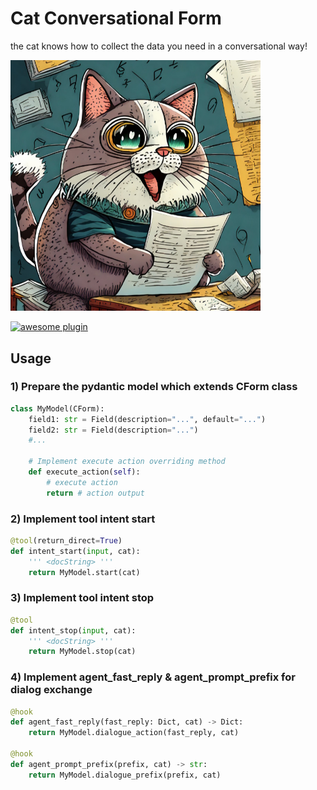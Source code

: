 
# Cat Conversational Form

the cat knows how to collect the data you need in a conversational way!


<img src="./img/thumb.jpg" width=400>

[![awesome plugin](https://custom-icon-badges.demolab.com/static/v1?label=&message=awesome+plugin&color=383938&style=for-the-badge&logo=cheshire_cat_ai)](https://)  


## Usage

### 1) Prepare the pydantic model which extends CForm class
```python 
class MyModel(CForm):
    field1: str = Field(description="...", default="...")
    field2: str = Field(description="...")
    #...
    
	# Implement execute action overriding method
    def execute_action(self):
        # execute action
        return # action output
```

### 2) Implement tool intent start
```python 
@tool(return_direct=True)
def intent_start(input, cat):
    ''' <docString> '''
    return MyModel.start(cat)
```

### 3) Implement tool intent stop
```python 
@tool
def intent_stop(input, cat):
    ''' <docString> '''
    return MyModel.stop(cat)
```

### 4) Implement agent_fast_reply & agent_prompt_prefix for dialog exchange
```python 
@hook
def agent_fast_reply(fast_reply: Dict, cat) -> Dict:
    return MyModel.dialogue_action(fast_reply, cat)

@hook
def agent_prompt_prefix(prefix, cat) -> str:
    return MyModel.dialogue_prefix(prefix, cat)
```